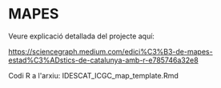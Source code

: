 # MAPES

Veure explicació detallada del projecte aquí: 

https://sciencegraph.medium.com/edici%C3%B3-de-mapes-estad%C3%ADstics-de-catalunya-amb-r-e785746a32e8

Codi R a l'arxiu:
IDESCAT_ICGC_map_template.Rmd
